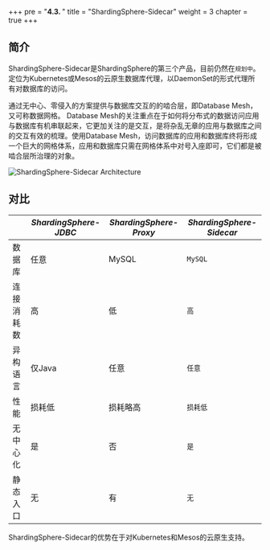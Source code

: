 +++
pre = "<b>4.3. </b>"
title = "ShardingSphere-Sidecar"
weight = 3
chapter = true
+++

## 简介

ShardingSphere-Sidecar是ShardingSphere的第三个产品，目前仍然在`规划中`。
定位为Kubernetes或Mesos的云原生数据库代理，以DaemonSet的形式代理所有对数据库的访问。

通过无中心、零侵入的方案提供与数据库交互的的啮合层，即Database Mesh，又可称数据网格。
Database Mesh的关注重点在于如何将分布式的数据访问应用与数据库有机串联起来，它更加关注的是交互，是将杂乱无章的应用与数据库之间的交互有效的梳理。使用Database Mesh，访问数据库的应用和数据库终将形成一个巨大的网格体系，应用和数据库只需在网格体系中对号入座即可，它们都是被啮合层所治理的对象。

![ShardingSphere-Sidecar Architecture](https://shardingsphere.apache.org/document/current/img/sharding-sidecar-brief_v2.png)

## 对比

|          | *ShardingSphere-JDBC* | *ShardingSphere-Proxy* | *ShardingSphere-Sidecar* |
| -------- | --------------------- | ---------------------- | ------------------------ |
| 数据库    | 任意                  | MySQL                  | `MySQL`                   |
| 连接消耗数 | 高                   | 低                     | `高`                       |
| 异构语言   | 仅Java               | 任意                    | `任意`                    |
| 性能      | 损耗低                | 损耗略高                | `损耗低`                   |
| 无中心化  | 是                    | 否                     | `是`                       |
| 静态入口  | 无                    | 有                     | `无`                       |

ShardingSphere-Sidecar的优势在于对Kubernetes和Mesos的云原生支持。
